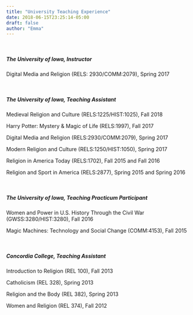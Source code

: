 ```yaml
---
title: "University Teaching Experience"
date: 2018-06-15T23:25:14-05:00
draft: false
author: "Emma"
---
```

<br>

<h5>The University of Iowa, Instructor</h5>

Digital Media and Religion (RELS: 2930/COMM:2079), Spring 2017

<br>

<h5>The University of Iowa, Teaching Assistant</h5>

Medieval Religion and Culture (RELS:1225/HIST:1025), Fall 2018

Harry Potter:  Mystery & Magic of Life (RELS:1997), Fall 2017

Digital Media and Religion (RELS:2930/COMM:2079), Spring 2017

Modern Religion and Culture (RELS:1250/HIST:1050), Spring 2017

Religion in America Today (RELS:1702), Fall 2015 and Fall 2016

Religion and Sport in America (RELS:2877), Spring 2015 and Spring 2016

<br>

<h5>The University of Iowa, Teaching Practicum Participant</h5>

Women and Power in U.S. History Through the Civil War (GWSS:3280/HIST:3280), Fall 2016

Magic Machines: Technology and Social Change (COMM:4153), Fall 2015

<br>

<h5>Concordia College, Teaching Assistant</h5>

Introduction to Religion (REL 100), Fall 2013

Catholicism (REL 328), Spring 2013 

Religion and the Body (REL 382), Spring 2013

Women and Religion (REL 374), Fall 2012
